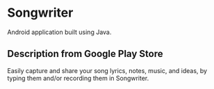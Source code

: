# Songwriter
Android application built using Java.
## Description from Google Play Store
Easily capture and share your song lyrics, notes, music, and ideas, by typing them and/or recording them in Songwriter.
